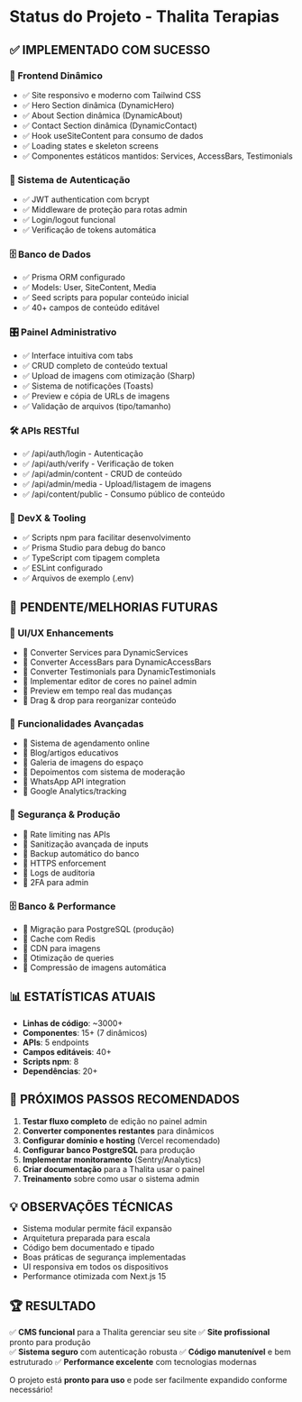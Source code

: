# Status do Projeto - Thalita Terapias

## ✅ IMPLEMENTADO COM SUCESSO

### 🎨 Frontend Dinâmico

- ✅ Site responsivo e moderno com Tailwind CSS
- ✅ Hero Section dinâmica (DynamicHero)
- ✅ About Section dinâmica (DynamicAbout)
- ✅ Contact Section dinâmica (DynamicContact)
- ✅ Hook useSiteContent para consumo de dados
- ✅ Loading states e skeleton screens
- ✅ Componentes estáticos mantidos: Services, AccessBars, Testimonials

### 🔐 Sistema de Autenticação

- ✅ JWT authentication com bcrypt
- ✅ Middleware de proteção para rotas admin
- ✅ Login/logout funcional
- ✅ Verificação de tokens automática

### 🗄️ Banco de Dados

- ✅ Prisma ORM configurado
- ✅ Models: User, SiteContent, Media
- ✅ Seed scripts para popular conteúdo inicial
- ✅ 40+ campos de conteúdo editável

### 🎛️ Painel Administrativo

- ✅ Interface intuitiva com tabs
- ✅ CRUD completo de conteúdo textual
- ✅ Upload de imagens com otimização (Sharp)
- ✅ Sistema de notificações (Toasts)
- ✅ Preview e cópia de URLs de imagens
- ✅ Validação de arquivos (tipo/tamanho)

### 🛠️ APIs RESTful

- ✅ /api/auth/login - Autenticação
- ✅ /api/auth/verify - Verificação de token
- ✅ /api/admin/content - CRUD de conteúdo
- ✅ /api/admin/media - Upload/listagem de imagens
- ✅ /api/content/public - Consumo público de conteúdo

### 🔧 DevX & Tooling

- ✅ Scripts npm para facilitar desenvolvimento
- ✅ Prisma Studio para debug do banco
- ✅ TypeScript com tipagem completa
- ✅ ESLint configurado
- ✅ Arquivos de exemplo (.env)

## 🚧 PENDENTE/MELHORIAS FUTURAS

### 🎨 UI/UX Enhancements

- 🔄 Converter Services para DynamicServices
- 🔄 Converter AccessBars para DynamicAccessBars
- 🔄 Converter Testimonials para DynamicTestimonials
- 🔄 Implementar editor de cores no painel admin
- 🔄 Preview em tempo real das mudanças
- 🔄 Drag & drop para reorganizar conteúdo

### 📱 Funcionalidades Avançadas

- 🔄 Sistema de agendamento online
- 🔄 Blog/artigos educativos
- 🔄 Galeria de imagens do espaço
- 🔄 Depoimentos com sistema de moderação
- 🔄 WhatsApp API integration
- 🔄 Google Analytics/tracking

### 🔐 Segurança & Produção

- 🔄 Rate limiting nas APIs
- 🔄 Sanitização avançada de inputs
- 🔄 Backup automático do banco
- 🔄 HTTPS enforcement
- 🔄 Logs de auditoria
- 🔄 2FA para admin

### 🗄️ Banco & Performance

- 🔄 Migração para PostgreSQL (produção)
- 🔄 Cache com Redis
- 🔄 CDN para imagens
- 🔄 Otimização de queries
- 🔄 Compressão de imagens automática

## 📊 ESTATÍSTICAS ATUAIS

- **Linhas de código**: ~3000+
- **Componentes**: 15+ (7 dinâmicos)
- **APIs**: 5 endpoints
- **Campos editáveis**: 40+
- **Scripts npm**: 8
- **Dependências**: 20+

## 🎯 PRÓXIMOS PASSOS RECOMENDADOS

1. **Testar fluxo completo** de edição no painel admin
2. **Converter componentes restantes** para dinâmicos
3. **Configurar domínio e hosting** (Vercel recomendado)
4. **Configurar banco PostgreSQL** para produção
5. **Implementar monitoramento** (Sentry/Analytics)
6. **Criar documentação** para a Thalita usar o painel
7. **Treinamento** sobre como usar o sistema admin

## 💡 OBSERVAÇÕES TÉCNICAS

- Sistema modular permite fácil expansão
- Arquitetura preparada para escala
- Código bem documentado e tipado
- Boas práticas de segurança implementadas
- UI responsiva em todos os dispositivos
- Performance otimizada com Next.js 15

## 🏆 RESULTADO

✅ **CMS funcional** para a Thalita gerenciar seu site
✅ **Site profissional** pronto para produção  
✅ **Sistema seguro** com autenticação robusta
✅ **Código manutenível** e bem estruturado
✅ **Performance excelente** com tecnologias modernas

O projeto está **pronto para uso** e pode ser facilmente expandido conforme necessário!
